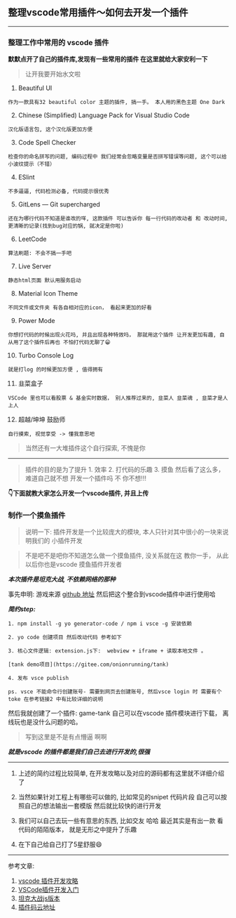 ## 整理vscode常用插件～如何去开发一个插件

---

### 整理工作中常用的 vscode 插件

**默默点开了自己的插件库,发现有一些常用的插件 在这里就给大家安利一下**

> 让开我要开始水文啦

1. Beautiful UI 

```
作为一款具有32 beautiful color 主题的插件, 搞一手。 本人用的黑色主题 One Dark
```

2. Chinese (Simplified) Language Pack for Visual Studio Code

```
汉化版语言包, 这个汉化版更加方便
```

3. Code Spell Checker

```
检查你的命名拼写的问题, 编码过程中 我们经常会忽略变量是否拼写错误等问题, 这个可以给小波纹提示（不错）
```

4. ESlint 

```
不多逼逼, 代码检测必备, 代码提示很优秀
```

5. GitLens — Git supercharged

```
还在为哪行代码不知道是谁改的咩, 这款插件 可以告诉你 每一行代码的改动者 和 改动时间, 更清晰的记录(找到bug对应的锅, 就决定是你啦)
```

6. LeetCode

```
算法刷题: 不会不搞一手吧
```

7. Live Server

```
静态html页面 默认用服务启动
```

8. Material Icon Theme

```
不同文件或文件夹 有各自相对应的icon， 看起来更加的好看
```

9. Power Mode

```
你想打代码的时候出现火花吗, 并且出现各种特效吗， 那就用这个插件 让开发更加有趣, 自从用了这个插件后再也 不怕打代码无聊了😁
```

10. Turbo Console Log

```
就是打log 的时候更加方便 , 值得拥有
```

11. 韭菜盒子

```
VSCode 里也可以看股票 & 基金实时数据， 别人推荐过来的, 韭菜人 韭菜魂 , 韭菜才是人上人
```

12. 超越/坤坤 鼓励师

```
自行摸索, 视觉享受 -> 懂我意思吧
```

> 当然还有一大堆插件这个自行探索, 不愧是你

---

> 插件的目的是为了提升 1. 效率 2. 打代码的乐趣 3. 摸鱼 然后看了这么多， 难道自己就不想 开发一个插件吗 不 你不想!!!

**👇下面就教大家怎么开发一个vscode插件, 并且上传**

### 制作一个摸鱼插件

> 说明一下: 插件开发是一个比较庞大的模块, 本人只针对其中很小的一块来说明我们的 小插件开发

> 不是吧不是吧你不知道怎么做一个摸鱼插件, 没关系就在这 教你一手， 从此以后你也是vscode 摸鱼插件开发者

***本次插件是坦克大战, 不依赖网络的那种***

事先申明: 游戏来源 [github 地址](https://github.com/JulesWang/BattleCity.AI) 然后把这个整合到vscode插件中进行使用哈

***简约step:***

```
1. npm install -g yo generator-code / npm i vsce -g 安装依赖

2. yo code 创建项目 然后改动代码 参考如下

3. 核心文件逻辑: extension.js下:  webview + iframe + 读取本地文件 。 

[tank demo项目](https://gitee.com/onionrunning/tank)

4. 发布 vsce publish 

ps. vsce 不能命令行创建账号- 需要到网页去创建账号, 然后vsce login 时 需要有个toke 在参考链接2 中有比较详细的说明

```

然后我就创建了一个插件: game-tank 自己可以在vscode 插件模块进行下载， 离线玩也是没什么问题的哈。


> 写到这里是不是有点懵逼 啊啊

***就是vscode 的插件都是我们自己去进行开发的,很强***

---

1. 上述的简约过程比较简单, 在开发攻略以及对应的源码都有这里就不详细介绍了

2. 当然如果针对工程上有哪些可以做的, 比如常见的snipet 代码片段 自己可以按照自己的想法输出一套模版 然后就比较快的进行开发

3. 我们可以自己去玩一些有意思的东西, 比如交友 哈哈 最近其实是有出一款 看代码的陌陌版本， 就是无形之中提升了乐趣

4. 在下自己给自己打了5星舒服😄

---



参考文章:

1. [vscode 插件开发攻略](https://github.com/sxei/vscode-plugin-demo)
2. [VSCode插件开发入门](https://zhuanlan.zhihu.com/p/99198980)
3. [坦克大战js版本](https://github.com/JulesWang/BattleCity.AI)
4. [插件码云地址](https://gitee.com/onionrunning/tank/tree/master)